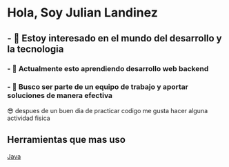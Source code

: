 # Hola, Soy Julian Landinez
## - 👀 Estoy interesado en el mundo del desarrollo y la tecnologia
### - 🌱 Actualmente esto aprendiendo desarrollo web backend
### - 💞️ Busco ser parte de un equipo de trabajo y aportar soluciones de manera efectiva 

😎 despues de un buen dia de practicar codigo me gusta hacer alguna actividad fisica

## Herramientas que mas uso

[Java](http://www.limni.net)	
<!---
JulianLandinez/JulianLandinez is a ✨ special ✨ repository because its `README.md` (this file) appears on your GitHub profile.
You can click the Preview link to take a look at your changes.
--->
